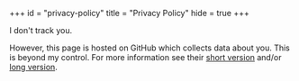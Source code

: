 +++
id = "privacy-policy"
title = "Privacy Policy"
hide = true
+++

I don't track you.

However, this page is hosted on GitHub which collects data about you. This is beyond my control.
For more information see their
<a href="https://docs.github.com/en/pages/getting-started-with-github-pages/about-github-pages#data-collection" target="_blank">short version</a>
and/or
<a href="https://docs.github.com/en/site-policy/privacy-policies/github-privacy-statement" target="_blank">long version</a>.
